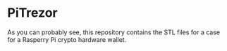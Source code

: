 # PiTrezor

As you can probably see, this repository contains the STL files for a case for a Rasperry Pi crypto hardware wallet.
